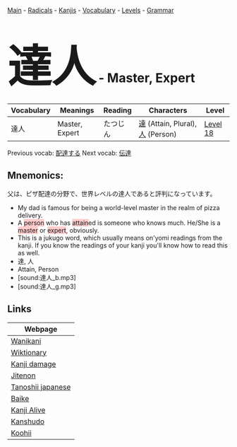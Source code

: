 <style> bigfont {font-size: 100px}</style>
[Main](../README.md) -
[Radicals](../radicals.md) -
[Kanjis](../kanjis.md) -
[Vocabulary](../vocabulary.md) -
[Levels](../levels.md) -
[Grammar](../grammar.md)
# <bigfont> 達人</bigfont> - Master, Expert 

| Vocabulary | Meanings | Reading | Characters | Level |
| --- | --- | --- | --- | --- |
| 達人 | Master, Expert | たつじん |  [達](../kanjis/達.md) (Attain, Plural), [人](../kanjis/人.md) (Person) | [Level 18](../levels/wk_level18.md) |

Previous vocab: [配達する](配達する.md) Next vocab: [伝達](伝達.md) 

## Mnemonics:
父は、ピザ配達の分野で、世界レベルの達人であると評判になっています。
* My dad is famous for being a world-level master in the realm of pizza delivery.
* A <span style="background-color:#ffcccb"> person</span> who has <span style="background-color:#ffcccb"> attain</span>ed is someone who knows much. He/She is a <span style="background-color:#ffcccb"> master</span> or <span style="background-color:#ffcccb"> expert</span>, obviously.
* This is a jukugo word, which usually means on'yomi readings from the kanji. If you know the readings of your kanji you'll know how to read this as well.
* 達, 人
* Attain, Person
* [sound:達人_b.mp3]
* [sound:達人_g.mp3]


## Links 

| Webpage |
| --- |
| [Wanikani          ](https://www.wanikani.com/kanji/達人) |
| [Wiktionary        ](https://en.wiktionary.org/wiki/達人) |
| [Kanji damage      ](http://www.kanjidamage.com/kanji/search?utf8=✓&q=達人) |
| [Jitenon           ](https://jitenon.com/kanji/達人) |
| [Tanoshii japanese ](https://www.tanoshiijapanese.com/dictionary/kanji.cfm?k=達人) |
| [Baike             ](https://baike.baidu.com/item/達人) |
| [Kanji Alive       ](https://app.kanjialive.com/達人) |
| [Kanshudo          ](https://www.kanshudo.com/searchmn?q=達人) |
| [Koohii            ](https://kanji.koohii.com/study/kanji/達人) |
